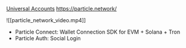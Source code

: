[Universal Accounts](https://blog.particle.network/universal-accounts/)
https://particle.network/

![[particle_network_video.mp4]]

* Particle Connect: Wallet Connection SDK for EVM + Solana + Tron
* Particle Auth: Social Login